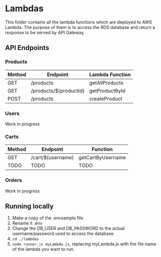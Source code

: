# Lambdas
This folder contains all the lambda functions which are deployed to AWS Lambda. The purpose of them is to access the RDS database and return a response to be served by API Gateway.

## API Endpoints
### Products
| Method | Endpoint                   | Lambda Function      |
| ------ | -------------------------- | -------------------- |
| GET    | /products                  | getAllProducts       |
| GET    | /products/${productId}     | getProductById       |
| POST   | /products                  | createProduct        |

### Users
Work in progress

### Carts
| Method | Endpoint                   | Function             |
| ------ | -------------------------- | -------------------- |
| GET    | /cart/${username}          | getCartByUsername    |
| TODO   | TODO                       | TODO                 |

### Orders
Work in progress

## Running locally
1. Make a copy of the .envsample file
2. Rename it .env
3. Change the DB_USER and DB_PASSWORD to the actual username/password used to access the database
4. `cd ./lambdas`
5. `node runner.js myLambda.js`, replacing myLambda.js with the file name of the lambda you want to run.

